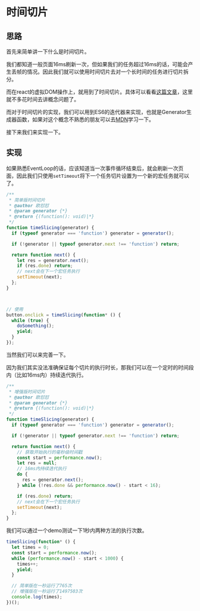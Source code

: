 # 时间切片

## 思路

首先来简单讲一下什么是时间切片。

我们都知道一般页面16ms刷新一次，但如果我们的任务超过16ms的话，可能会产生丢帧的情况。因此我们就可以使用时间切片去对一个长时间的任务进行切片拆分。

而在react的虚拟DOM操作上，就用到了时间切片。具体可以看看[这篇文章](https://juejin.cn/post/6844904134945030151)，这里就不多花时间去讲概念问题了。



而对于时间切片的实现，我们可以用到ES6的迭代器来实现，也就是Generator生成器函数，如果对这个概念不熟悉的朋友可以去[MDN](https://developer.mozilla.org/zh-CN/docs/Web/JavaScript/Guide/Iterators_and_Generators)学习一下。

接下来我们来实现一下。

## 实现

如果熟悉EventLoop的话，应该知道当一次事件循环结束后，就会刷新一次页面，因此我们只使用`setTimeout`将下一个任务切片设置为一个新的宏任务就可以了。

```javascript
/**
 * 简单版时间切片
 * @author 欧怼怼
 * @param generator {*}
 * @return {(function(): void)|*}
 */
function timeSlicing(generator) {
  if (typeof generator === 'function') generator = generator();

  if (!generator || typeof generator.next !== 'function') return;

  return function next() {
    let res = generator.next();
    if (res.done) return;
    // next会在下一个宏任务执行
    setTimeout(next);
  };
}



// 使用
button.onclick = timeSlicing(function* () {
  while (true) {
    doSomething();
    yield;
  }
});
```

当然我们可以来完善一下。

因为我们其实没法准确保证每个切片的执行时长，那我们可以在一个定时的时间段内（比如16ms内）持续迭代执行。

```javascript
/**
 * 增强版时间切片
 * @author 欧怼怼
 * @param generator {*}
 * @return {(function(): void)|*}
 */
function timeSlicing(generator) {
  if (typeof generator === 'function') generator = generator();

  if (!generator || typeof generator.next !== 'function') return;

  return function next() {
    // 获取开始执行的毫秒级时间戳
    const start = performance.now();
    let res = null;
    // 16ms内持续迭代执行
    do {
      res = generator.next();
    } while (!res.done && performance.now() - start < 16);

    if (res.done) return;
    // next会在下一个宏任务执行
    setTimeout(next);
  };
}
```

我们可以通过一个demo测试一下1秒内两种方法的执行次数。

```javascript
timeSlicing(function* () {
  let times = 0;
  const start = performance.now();
  while (performance.now() - start < 1000) {
    times++;
    yield;
  }

  // 简单版在一秒运行了765次
  // 增强版在一秒运行了1497503次
  console.log(times);
})();
```
